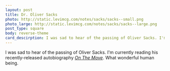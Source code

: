 ```yaml
---
layout: post
title: Dr. Oliver Sacks
photo: http://static.levimcg.com/notes/sacks/sacks--small.png
photo_large: http://static.levimcg.com/notes/sacks/sacks--large.png
post_type: square
body: reverse-theme
card_descirption: I was sad to hear of the passing of Oliver Sacks. I'm currently reading his recently-released autobiography. What wonderful human being.
---
```

I was sad to hear of the passing of Oliver Sacks. I'm currently reading his recently-released autobiography [_On The Move_](http://www.amazon.com/On-Move-Life-Oliver-Sacks/dp/0385352549). What wonderful human being.
